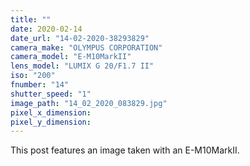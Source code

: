 ```yaml
---
title: ""
date: 2020-02-14
date_url: "14-02-2020-38293829"
camera_make: "OLYMPUS CORPORATION"
camera_model: "E-M10MarkII"
lens_model: "LUMIX G 20/F1.7 II"
iso: "200"
fnumber: "14"
shutter_speed: "1"
image_path: "14_02_2020_083829.jpg"
pixel_x_dimension: 
pixel_y_dimension: 
---
```


This post features an image taken with an E-M10MarkII.